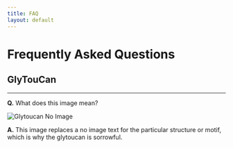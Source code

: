 ```yaml
---
title: FAQ
layout: default
---
```


# Frequently Asked Questions 

## GlyTouCan

---------------

**Q.** What does this image mean?<br>

![Glytoucan No Image](/images/toucan-no-image.png)

**A.** This image replaces a no image text for the particular structure or motif, which is why the glytoucan is sorrowful.<br><br>
